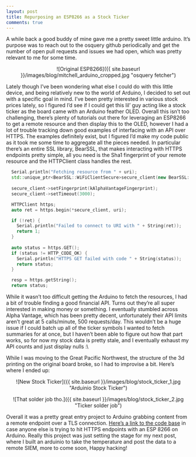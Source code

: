 ```yaml
---
layout: post
title: Repurposing an ESP8266 as a Stock Ticker
comments: true
---
```


A while back a good buddy of mine gave me a pretty sweet little arduino. It’s
purpose was to reach out to the osquery github periodically and get the number
of open pull requests and issues we had open, which was pretty relevant to me
for some time.

<center>

![Original ESP8266]({{ site.baseurl }}/images/blog/mitchell_arduino_cropped.jpg "osquery fetcher")

</center>

Lately though I’ve been wondering what else I could do with this little device,
and being relatively new to the world of Arduino, I decided to set out with a
specific goal in mind. I’ve been pretty interested in various stock prices
lately, so I figured I’d see if I could get this lil’ guy acting like a stock
ticker as the board came with an Arduino feather OLED. Overall this isn’t too
challenging, there’s plenty of tutorials out there for leveraging an ESP8266 to
get a remote resource and then display this to the OLED, however I had a lot of
trouble tracking down good examples of interfacing with an API over HTTPS. The
examples definitely exist, but I figured I’d make my code public as it took me
some time to aggregate all the pieces needed. In particular there’s an entire
SSL library, BearSSL, that makes interacting with HTTPS endpoints pretty simple,
all you need is the Sha1 fingerprint of your remote resource and the HTTPClient
class handles the rest.

```cpp
  Serial.println("Fetching resource from " + uri);
  std::unique_ptr<BearSSL::WiFiClientSecure>secure_client(new BearSSL::WiFiClientSecure);
  
  secure_client->setFingerprint(kAlphaVantageFingerprint);
  secure_client->setTimeout(3000);

  HTTPClient https;
  auto ret = https.begin(*secure_client, uri);

  if (!ret) {
    Serial.println("Failed to connect to URI with " + String(ret));
    return 1;
  }
  
  auto status = https.GET();
  if (status != HTTP_CODE_OK) {
    Serial.println("HTTPS GET failed with code " + String(status));
    return status;
  }

  resp = https.getString();
  return status;
```

While it wasn’t too difficult getting the Arduino to fetch the resources, I had
a bit of trouble finding a good financial API. Turns out they’re all super
interested in making money or something. I eventually stumbled across Alpha
Vantage, which has been pretty decent, unfortunately their API limits aren’t
great at 5 calls/minute, 500 requests/day. This wouldn’t be a huge issue if I
could batch up all of the ticker symbols I wanted to fetch summaries for at
once, but I haven’t been able to figure out how that part works, so for now my
stock data is pretty stale, and I eventually exhaust my API counts and just
display nulls :\

While I was moving to the Great Pacific Northwest, the structure of the 3d
printing on the original board broke, so I had to improvise a bit. Here’s
where I ended up:

<center>

![New Stock Ticker]({{ site.baseurl }}/images/blog/stock_ticker_1.jpg "Arduinio Stock Ticker")

![That solder job tho.]({{ site.baseurl }}/images/blog/stock_ticker_2.jpg "Ticker solder job")

</center>

Overall it was a pretty great entry project to Arduino grabbing content from a
remote endpoint over a TLS connection.
[Here’s a link to the code base](https://github.com/muffins/arduino/blob/master/stock_ticker/stock_ticker.ino)
in case anyone else is trying to hit HTTPS endpoints with an ESP 8266 on
Arduino. Really this project was just setting the stage for my next post,
where I built an arduinio to take the temperature and post the data to a remote
SIEM, more to come soon, Happy hacking!
